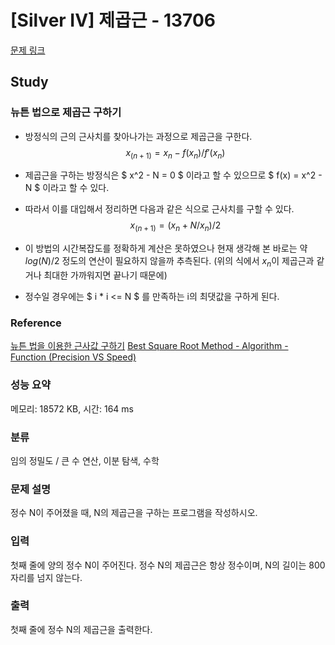 # [Silver IV] 제곱근 - 13706 

[문제 링크](https://www.acmicpc.net/problem/13706) 

## Study
### 뉴튼 법으로 제곱근 구하기
- 방정식의 근의 근사치를 찾아나가는 과정으로 제곱근을 구한다.
$$ x_(n+1) = x_n - f(x_n)/f'(x_n) $$
- 제곱근을 구하는 방정식은 $ x^2 - N = 0 $ 이라고 할 수 있으므로 $ f(x) = x^2 - N $ 이라고 할 수 있다.
- 따라서 이를 대입해서 정리하면 다음과 같은 식으로 근사치를 구할 수 있다.
$$ x_(n+1) = (x_n + N/x_n)/2 $$

- 이 방법의 시간복잡도를 정확하게 계산은 못하였으나 현재 생각해 본 바로는 약 $log(N) / 2$ 정도의 연산이 필요하지 않을까 추측된다.
(위의 식에서 $x_n$이 제곱근과 같거나 최대한 가까워지면 끝나기 때문에)

- 정수일 경우에는 $ i * i <= N $ 를 만족하는 i의 최댓값을 구하게 된다. 

### Reference
[뉴튼 법을 이용한 근사값 구하기](https://ntalbs.github.io/2014/newtons-method/)
[Best Square Root Method - Algorithm - Function (Precision VS Speed)](https://www.codeproject.com/Articles/69941/Best-Square-Root-Method-Algorithm-Function-Precisi)


### 성능 요약

메모리: 18572 KB, 시간: 164 ms

### 분류

임의 정밀도 / 큰 수 연산, 이분 탐색, 수학

### 문제 설명

<p>정수 N이 주어졌을 때, N의 제곱근을 구하는 프로그램을 작성하시오.</p>

### 입력 

 <p>첫째 줄에 양의 정수 N이 주어진다. 정수 N의 제곱근은 항상 정수이며, N의 길이는 800자리를 넘지 않는다.</p>

### 출력 

 <p>첫째 줄에 정수 N의 제곱근을 출력한다.</p>

